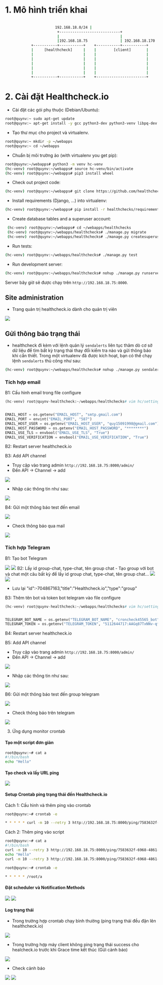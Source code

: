 # 1. Mô hình triển khai

```sh
 
                       192.168.18.0/24 |
                        +----------------------------+
                        |                            |                                                     
                        |192.168.18.75               | 192.168.18.170                   
            +-----------+-----------+    +-----------+-----------+    
            |     [healthcheck]     |    |        [client]       |     
            |                       |    |                       |  
            |                       |    |                       |  
            |                       |    |                       |    
            |                       |    |                       |    
            |                       |    |                       |    
            +-----------+-----------+    +-----------------------+      
```

# 2. Cài đặt Healthcheck.io


* Cài đặt các gói phụ thuộc (Debian/Ubuntu):
```sh
root@quynv:~ sudo apt-get update
root@quynv:~ apt-get install -y gcc python3-dev python3-venv libpq-dev
```
* Tạo thư mục cho project và virtualenv.
  
```sh
root@quynv:~ mkdir -p ~/webapps
root@quynv:~ cd ~/webapps
```
* Chuẩn bị môi trường ảo (with virtualenv you get pip):
```sh
root@quynv:~/webapps# python3 -m venv hc-venv
(hc-venv) root@quynv:~/webapps# source hc-venv/bin/activate
(hc-venv) root@quynv:~/webapps# pip3 install wheel
```
* Check out project code:
```sh
(hc-venv) root@quynv:~/webapps# git clone https://github.com/healthchecks/healthchecks.git
```
* Install requirements (Django, ...) into virtualenv:
```sh
(hc-venv) root@quynv:~/webapps# pip install -r healthchecks/requirements.txt
```

* Create database tables and a superuser account:
```sh
 (hc-venv) root@quynv:~/webapps# cd ~/webapps/healthchecks
 (hc-venv) root@quynv:~/webapps/healthchecks# ./manage.py migrate
 (hc-venv) root@quynv:~/webapps/healthchecks# ./manage.py createsuperuser
```
 
* Run tests:
```sh
(hc-venv) root@quynv:~/webapps/healthchecks# ./manage.py test
```
* Run development server:
```sh
(hc-venv) root@quynv:~/webapps/healthchecks# nohup ./manage.py runserver 192.168.18.75:8000 &
```
Server bây giờ sẽ được chạy trên `http://192.168.18.75:8000`.

## Site administration

- Trang quản trị healthcheck.io dành cho quản trị viên

 <img src="https://github.com/lean15998/healthcheck.io/blob/main/images/32.png" />

## Gửi thông báo trạng thái

- healthcheck đi kèm với lệnh quản lý `sendalerts` liên tục thăm dò cơ sở dữ liệu để tìm bất kỳ trạng thái thay đổi kiểm tra nào và gửi thông báo khi cần thiết. Trong một virtualenv đã được kích hoạt, bạn có thể chạy lệnh `sendalerts` thủ công như sau:

```sh
(hc-venv) root@quynv:~/webapps/healthchecks# nohup ./manage.py sendalerts &
```

### Tích hợp email

B1: Cấu hình email trong file configure

```python
(hc-venv) root@quynv-healthcheck:~/webapps/healthchecks# vim hc/settings.py


EMAIL_HOST = os.getenv("EMAIL_HOST", "smtp.gmail.com")
EMAIL_PORT = envint("EMAIL_PORT", "587")
EMAIL_HOST_USER = os.getenv("EMAIL_HOST_USER", "quy15091998@gmail.com")
EMAIL_HOST_PASSWORD = os.getenv("EMAIL_HOST_PASSWORD", "********")
EMAIL_USE_TLS = envbool("EMAIL_USE_TLS", "True")
EMAIL_USE_VERIFICATION = envbool("EMAIL_USE_VERIFICATION", "True")
```
B2: Restart server healthcheck.io

B3: Add API channel
 - Truy cập vào trang admin `http://192.168.18.75:8000/admin/`
 - Đến  API -> Channel -> add
  
 <img src="https://github.com/lean15998/healthcheck.io/blob/main/images/06.png" />
 
 
 - Nhập các thông tin như sau:
 
<img src="https://github.com/lean15998/healthcheck.io/blob/main/images/10.png" />

B4: Gửi một thông báo test đến email

<img src="https://github.com/lean15998/healthcheck.io/blob/main/images/11.png" />

- Check thông báo qua mail

<img src="https://github.com/lean15998/healthcheck.io/blob/main/images/12.png" />

### Tích hợp Telegram

B1: Tạo bot Telegram

<img src="https://github.com/lean15998/healthcheck.io/blob/main/images/01.png" />

<img src="https://github.com/lean15998/healthcheck.io/blob/main/images/02.png" />
B2: Lấy id group-chat, type-chat, tên group chat 
- Tạo group với bot và chat một câu bất kỳ để lấy id group chat, type-chat, tên group chat...
 
<img src="https://github.com/lean15998/healthcheck.io/blob/main/images/04.png" />

<img src="https://github.com/lean15998/healthcheck.io/blob/main/images/05.png" />

- Lưu lại "id":-704867163,"title":"Healthcheck.io","type":"group"

B3: Thêm tên bot và token bot telegram vào file configure

```python
(hc-venv) root@quynv-healthcheck:~/webapps/healthchecks# vim hc/settings.py


TELEGRAM_BOT_NAME = os.getenv("TELEGRAM_BOT_NAME", "croncheck45565_bot")
TELEGRAM_TOKEN = os.getenv("TELEGRAM_TOKEN", "5112644717:AAGq87TxNNv-qfXF8-aIkBmBAXRl-TCOfzA")
```
B4: Restart server healthcheck.io


B5: Add API channel
 - Truy cập vào trang admin `http://192.168.18.75:8000/admin/`
 - Đến  API -> Channel -> add
  
 <img src="https://github.com/lean15998/healthcheck.io/blob/main/images/06.png" />
 
 
 - Nhập các thông tin như sau:
 
<img src="https://github.com/lean15998/healthcheck.io/blob/main/images/07.png" />

B6: Gửi một thông báo test đến group telegram

<img src="https://github.com/lean15998/healthcheck.io/blob/main/images/08.png" />

- Check thông báo trên telegram

<img src="https://github.com/lean15998/healthcheck.io/blob/main/images/09.png" />


3. Ứng dụng monitor crontab

#### Tạo một script đơn giản

```sh
root@quynv:~# cat a
#!/bin/bash
echo "Hello"
```

#### Tạo check và lấy URL ping
<img src="https://github.com/lean15998/healthcheck.io/blob/main/images/25.png" />

#### Setup Crontab ping trạng thái đến Healthcheck.io

Cách 1: Cấu hình và thêm ping vào crontab

```sh
root@quynv:~# crontab -e

* * * * * curl -m 10 --retry 3 http://192.168.18.75:8000/ping/7583632f-6968-4861-9f91-8af0c71de31f/start ; /root/a && curl -m 10 --retry 3 http://192.168.18.75:8000/ping/7583632f-6968-4861-9f91-8af0c71de31f
```

Cách 2: Thêm ping vào script

```sh
root@quynv:~# cat a
#!/bin/bash
curl -m 10 --retry 3 http://192.168.18.75:8000/ping/7583632f-6968-4861-9f91-8af0c71de31f/start
echo "Hello"
curl -m 10 --retry 3 http://192.168.18.75:8000/ping/7583632f-6968-4861-9f91-8af0c71de31f

root@quynv:~# crontab -e

* * * * * /root/a 
```

#### Đặt scheduler và Notification Methods

<img src="https://github.com/lean15998/healthcheck.io/blob/main/images/26.png" />
<img src="https://github.com/lean15998/healthcheck.io/blob/main/images/27.png" />

#### Log trạng thái

- Trong trường hợp crontab chạy bình thường (ping trạng thái đều đặn lên healthcheck.io)

<img src="https://github.com/lean15998/healthcheck.io/blob/main/images/28.png" />

- Trong trường hợp máy client không ping trạng thái success cho healcheck.io trước khi Grace time kết thúc (Gửi cảnh báo)

<img src="https://github.com/lean15998/healthcheck.io/blob/main/images/29.png" />

- Check cảnh báo

<img src="https://github.com/lean15998/healthcheck.io/blob/main/images/30.png" />

<img src="https://github.com/lean15998/healthcheck.io/blob/main/images/31.png" />
